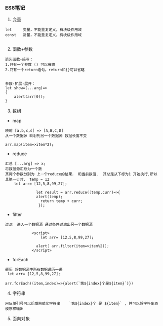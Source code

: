 ###  ES6笔记
1. 变量
```
let     变量，不能重复定义，有块级作用域
const   常量，不能重复定义，有块级作用域
 
```

2. 函数+参数
```
箭头函数-简写：
1.只有一个参数 () 可以省略
2.只有一个return语句，return和{}可以省略


参数-扩展-展开：
let show=(...arg)=>
{
    alert(arr[0]);
}
```
3. 数组
- map 
```
映射 [a,b,c,d] => [A,B,C,D]
从一个数据源 映射到另一个数据源 数据长度不变

arr.map(item=>item*2);
```
- reduce
```
汇总 [...arg] => x;
将数据源汇总为一个数
其两个参数分别为 上一个reduce的结果， 和当前数值.  其总是从下标为1 开始执行,所以其第一步时， temp = 12
    let arr= [12,5,8,99,27];

              let result = arr.reduce((temp,curr)=>{
              alert(temp);
                return temp + curr;
               });

```
- filter
```
过滤  进入一个数据源 通过条件过滤出另一个数据源

            <script>
                let arr= [12,5,8,99,27];

              alert( arr.filter(item=>item%2));
            </script>
```
- forEach
```
遍历 将数据源中所有数据遍历一遍
 let arr= [12,5,8,99,27];

arr.forEach((item,index)=>{alert(`第${index}个是${item}`)})

```


4. 字符串
```
用反单引号可以组成格式化字符串    `第${index}个 是 ${item}` , 并可以将字符串原模原样输出

```
5. 面向对象
```

```
